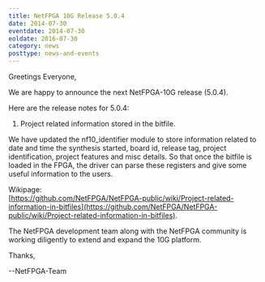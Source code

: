 ```yaml
---
title: NetFPGA 10G Release 5.0.4
date: 2014-07-30
eventdate: 2014-07-30
eoldate: 2016-07-30
category: news
posttype: news-and-events
---
```


Greetings Everyone,

We are happy to announce the next NetFPGA-10G release (5.0.4).

Here are the release notes for 5.0.4:

1. Project related information stored in the bitfile.

We have updated the nf10_identifier module to store information related to date and time the synthesis started, board id, release tag, project identification, project features and misc details. So that once the bitfile is loaded in the FPGA, the driver can parse these registers and give some useful information to the users.

Wikipage: <br> [https://github.com/NetFPGA/NetFPGA-public/wiki/Project-related-information-in-bitfiles](https://github.com/NetFPGA/NetFPGA-public/wiki/Project-related-information-in-bitfiles).

The NetFPGA development team along with the NetFPGA community is working diligently to extend and expand the 10G platform.

Thanks,

--NetFPGA-Team
